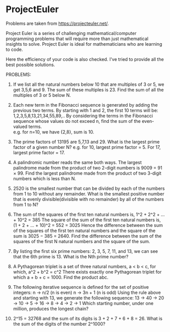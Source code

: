 # ProjectEuler

Problems are taken from https://projecteuler.net/.

Project Euler is a series of challenging mathematical/computer programming problems that will require more than just mathematical
insights to solve. Project Euler is ideal for mathematicians who are learning to code.

Here the efficiency of your code is also checked.
I've tried to provide all the best possible solutions.

PROBLEMS:

1. If we list all the natural numbers below 10 that are multiples of 3 or 5, we get 3,5,6 and 9. The sum of these multiples is 23.
   Find the sum of all the multiples of 3 or 5 below N.

2. Each new term in the Fibonacci sequence is generated by adding the previous two terms. By starting with 1 and 2,
   the first 10 terms will be:
      1,2,3,5,8,13,21,34,55,89,..
   By considering the terms in the Fibonacci sequence whose values do not exceed n, find the sum of the even-valued terms.  
   e.g. for n=10, we have {2,8}, sum is 10.

3. The prime factors of 13195 are 5,7,13 and 29. What is the largest prime factor of a given number N?
   e.g. for 10, largest prime factor = 5. For 17, largest prime factor = 17.

4. A palindromic number reads the same both ways. The largest palindrome made from the product of two 2-digit numbers is 9009 = 91 × 99.
   Find the largest palindrome made from the product of two 3-digit numbers which is less than N.

5. 2520 is the smallest number that can be divided by each of the numbers from 1 to 10 without any remainder.
   What is the smallest positive number that is evenly divisible(divisible with no remainder) by all of the numbers from 1 to N?

6. The sum of the squares of the first ten natural numbers is,
      1^2 + 2^2 + ... + 10^2 = 385
   The square of the sum of the first ten natural numbers is,
     (1 + 2 + ... + 10)^2 = 552 = 3025
   Hence the difference between the sum of the squares of the first ten natural numbers and the square of the sum is 3025 − 385 = 2640.
   Find the difference between the sum of the squares of the first N natural numbers and the square of the sum.

7. By listing the first six prime numbers: 2, 3, 5, 7, 11, and 13, we can see that the 6th prime is 13.
   What is the Nth prime number?

9. A Pythagorean triplet is a set of three natural numbers, a < b < c, for which,
    a^2 + b^2 = c^2
    There exists exactly one Pythagorean triplet for which a + b + c = 1000.
    Find the product abc.

14. The following iterative sequence is defined for the set of positive integers:
    n → n/2 (n is even)
    n → 3n + 1 (n is odd)
    Using the rule above and starting with 13, we generate the following sequence:
    13 → 40 → 20 → 10 → 5 → 16 → 8 → 4 → 2 → 1
    Which starting number, under one million, produces the longest chain?

16. 2^15 = 32768 and the sum of its digits is 3 + 2 + 7 + 6 + 8 = 26.
    What is the sum of the digits of the number 2^1000?
